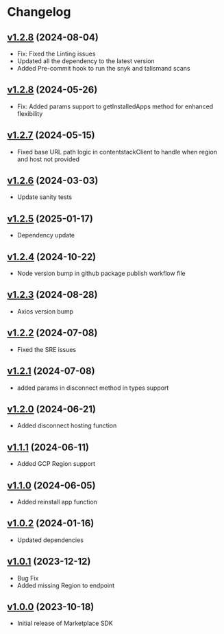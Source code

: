# Changelog
## [v1.2.8](https://github.com/contentstack/contentstack-marketplace-sdk/tree/v1.2.9) (2024-08-04)
 - Fix: Fixed the Linting issues
 - Updated all the dependency to the latest version
 - Added Pre-commit hook to run the snyk and talismand scans

## [v1.2.8](https://github.com/contentstack/contentstack-marketplace-sdk/tree/v1.2.8) (2024-05-26)
 - Fix: Added params support to getInstalledApps method for enhanced flexibility

## [v1.2.7](https://github.com/contentstack/contentstack-marketplace-sdk/tree/v1.2.7) (2024-05-15)
 - Fixed base URL path logic in contentstackClient to handle when region and host not provided

## [v1.2.6](https://github.com/contentstack/contentstack-marketplace-sdk/tree/v1.2.6) (2024-03-03)
 - Update sanity tests

## [v1.2.5](https://github.com/contentstack/contentstack-marketplace-sdk/tree/v1.2.5) (2025-01-17)
 - Dependency update
 
## [v1.2.4](https://github.com/contentstack/contentstack-marketplace-sdk/tree/v1.2.4) (2024-10-22)
 - Node version bump in github package publish workflow file

## [v1.2.3](https://github.com/contentstack/contentstack-marketplace-sdk/tree/v1.2.3) (2024-08-28)
 - Axios version bump

## [v1.2.2](https://github.com/contentstack/contentstack-marketplace-sdk/tree/v1.2.2) (2024-07-08)
 - Fixed the SRE issues

## [v1.2.1](https://github.com/contentstack/contentstack-marketplace-sdk/tree/v1.2.1) (2024-07-08)

 - added params in disconnect method in types support
 
## [v1.2.0](https://github.com/contentstack/contentstack-marketplace-sdk/tree/v1.2.0) (2024-06-21)
 - Added disconnect hosting function

## [v1.1.1](https://github.com/contentstack/contentstack-marketplace-sdk/tree/v1.1.1) (2024-06-11)
 - Added GCP Region support

## [v1.1.0](https://github.com/contentstack/contentstack-marketplace-sdk/tree/v1.1.0) (2024-06-05)
 - Added reinstall app function

## [v1.0.2](https://github.com/contentstack/contentstack-marketplace-sdk/tree/v1.0.2) (2024-01-16)
 - Updated dependencies

## [v1.0.1](https://github.com/contentstack/contentstack-marketplace-sdk/tree/v1.0.1) (2023-12-12)
 - Bug Fix
  - Added missing Region to endpoint

## [v1.0.0](https://github.com/contentstack/contentstack-marketplace-sdk/tree/v1.0.0) (2023-10-18)
 - Initial release of Marketplace SDK

